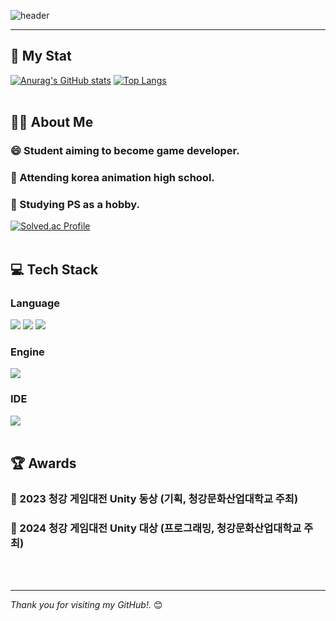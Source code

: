 <div>

  <!--Header-->
  ![header](https://capsule-render.vercel.app/api?type=venom&&color=auto&height=300&section=header&text=Yubin's%20Github&fontSize=60)
  
</div>

---

<div>
  <!--Body-->
  
  ## 📄 My Stat
  <!--GitHub stats-->
  [![Anurag's GitHub stats](https://github-readme-stats.vercel.app/api?username=FRIDAYFREEBIE)](https://github.com/anuraghazra/github-readme-stats)
  [![Top Langs](https://github-readme-stats.vercel.app/api/top-langs/?username=FRIDAYFREEBIE&layout=compact&langs_count=6)](https://github.com/anuraghazra/github-readme-stats)
  <br/>
  <br/>
  
  ## 🙋‍♂️ About Me
  ### 😄 Student aiming to become **game developer**.
  ### 🏫 Attending **korea animation high school**.
  ### 🧠 Studying **PS as a hobby**.
  <!--Solved.ac-->
  [![Solved.ac Profile](http://mazassumnida.wtf/api/v2/generate_badge?boj=fridayfreebie)](https://solved.ac/fridayfreebie/)
  <br/>
  <br/>
  
  ## 💻 Tech Stack
  ### Language
  <!--C#-->
  <img src="https://img.shields.io/badge/C%23-239120?style=for-the-badge&logo=c-sharp&logoColor=white"/>
  <!--C++-->
  <img src="https://img.shields.io/badge/C%2B%2B-00599C?style=for-the-badge&logo=c%2B%2B&logoColor=white"/>
  <!--MySQL-->
  <img src="https://img.shields.io/badge/MySQL-00000F?style=for-the-badge&logo=mysql&logoColor=white"/>
  <br/>
  
  ### Engine
  <!--Unity-->
  <img src="https://img.shields.io/badge/Unity-100000?style=for-the-badge&logo=unity&logoColor=white"/>
  <br/>
  
  ### IDE
  <!--VScode-->
  <img src="https://img.shields.io/badge/Visual_Studio_Code-0078D4?style=for-the-badge&logo=visual%20studio%20code&logoColor=white"/>
  <br/>
  <br/>

  ## 🏆 Awards
  <!--게임대전-->
  ### 🥉 2023 청강 게임대전 Unity 동상 (기획, 청강문화산업대학교 주최)  
  ### 🥇 2024 청강 게임대전 Unity 대상 (프로그래밍, 청강문화산업대학교 주최)
  <br/>
  <br/>

---
_Thank you for visiting my GitHub!._ 😊
